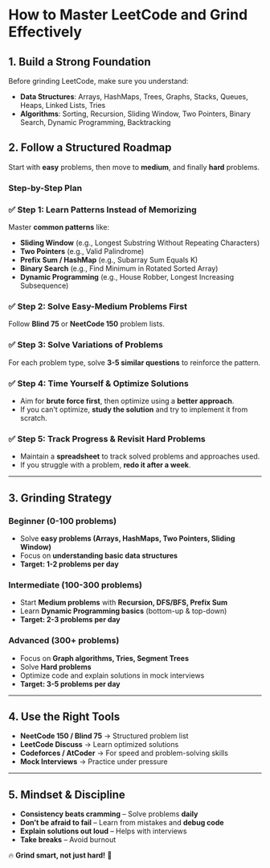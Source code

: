 # **How to Master LeetCode and Grind Effectively**

## **1. Build a Strong Foundation**

Before grinding LeetCode, make sure you understand:

- **Data Structures**: Arrays, HashMaps, Trees, Graphs, Stacks, Queues, Heaps, Linked Lists, Tries
- **Algorithms**: Sorting, Recursion, Sliding Window, Two Pointers, Binary Search, Dynamic Programming, Backtracking

## **2. Follow a Structured Roadmap**

Start with **easy** problems, then move to **medium**, and finally **hard** problems.

### **Step-by-Step Plan**

### ✅ **Step 1: Learn Patterns Instead of Memorizing**

Master **common patterns** like:

- **Sliding Window** (e.g., Longest Substring Without Repeating Characters)
- **Two Pointers** (e.g., Valid Palindrome)
- **Prefix Sum / HashMap** (e.g., Subarray Sum Equals K)
- **Binary Search** (e.g., Find Minimum in Rotated Sorted Array)
- **Dynamic Programming** (e.g., House Robber, Longest Increasing Subsequence)

### ✅ **Step 2: Solve Easy-Medium Problems First**

Follow **Blind 75** or **NeetCode 150** problem lists.

### ✅ **Step 3: Solve Variations of Problems**

For each problem type, solve **3-5 similar questions** to reinforce the pattern.

### ✅ **Step 4: Time Yourself & Optimize Solutions**

- Aim for **brute force first**, then optimize using a **better approach**.
- If you can't optimize, **study the solution** and try to implement it from scratch.

### ✅ **Step 5: Track Progress & Revisit Hard Problems**

- Maintain a **spreadsheet** to track solved problems and approaches used.
- If you struggle with a problem, **redo it after a week**.

---

## **3. Grinding Strategy**

### **Beginner (0-100 problems)**

- Solve **easy problems (Arrays, HashMaps, Two Pointers, Sliding Window)**
- Focus on **understanding basic data structures**
- **Target: 1-2 problems per day**

### **Intermediate (100-300 problems)**

- Start **Medium problems** with **Recursion, DFS/BFS, Prefix Sum**
- Learn **Dynamic Programming basics** (bottom-up & top-down)
- **Target: 2-3 problems per day**

### **Advanced (300+ problems)**

- Focus on **Graph algorithms, Tries, Segment Trees**
- Solve **Hard problems**
- Optimize code and explain solutions in mock interviews
- **Target: 3-5 problems per day**

---

## **4. Use the Right Tools**

- **NeetCode 150 / Blind 75** → Structured problem list
- **LeetCode Discuss** → Learn optimized solutions
- **Codeforces / AtCoder** → For speed and problem-solving skills
- **Mock Interviews** → Practice under pressure

---

## **5. Mindset & Discipline**

- **Consistency beats cramming** – Solve problems **daily**
- **Don’t be afraid to fail** – Learn from mistakes and **debug code**
- **Explain solutions out loud** – Helps with interviews
- **Take breaks** – Avoid burnout

🔥 **Grind smart, not just hard!** 🚀
